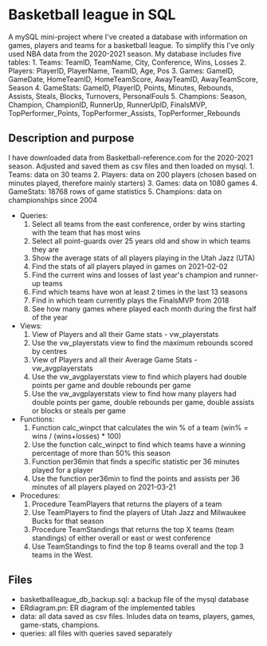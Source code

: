 # Basketball league in SQL

A mySQL mini-project where I've created a database with information on games, players and teams for a basketball league. To simplify this I've only used NBA data from the 2020-2021 season. My database includes five tables:
	1. Teams: TeamID, TeamName, City, Conference, Wins, Losses
	2. Players: PlayerID, PlayerName, TeamID, Age, Pos
	3. Games: GameID, GameDate, HomeTeamID, HomeTeamScore, AwayTeamID, AwayTeamScore, Season
	4. GameStats: GameID, PlayerID, Points, Minutes, Rebounds, Assists, Steals, Blocks, Turnovers, PersonalFouls
	5. Champions: Season, Champion, ChampionID, RunnerUp, RunnerUpID, FinalsMVP, TopPerformer_Points, TopPerformer_Assists, TopPerformer_Rebounds

## Description and purpose

I have downloaded data from Basketball-reference.com for the 2020-2021 season. Adjusted and saved them as csv files and then loaded on mysql.
	1. Teams: data on 30 teams
	2. Players: data on 200 players (chosen based on minutes played, therefore mainly starters)
	3. Games: data on 1080 games
	4. GameStats: 18768 rows of game statistics
	5. Champions: data on championships since 2004
- Queries: 
	1. Select all teams from the east conference, order by wins starting with the team that has most wins
	2. Select all point-guards over 25 years old and show in which teams they are
	3. Show the average stats of all players playing in the Utah Jazz (UTA)
	4. Find the stats of all players played in games on 2021-02-02
	5. Find the current wins and losses of last year's champion and runner-up teams
	6. Find which teams have won at least 2 times in the last 13 seasons
	7. Find in which team currently plays the FinalsMVP from 2018
	8. See how many games where played each month during the first half of the year
- Views:
	1. View of Players and all their Game stats - vw_playerstats
	2. Use the vw_playerstats view to find the maximum rebounds scored by centres
	3. View of Players and all their Average Game Stats - vw_avgplayerstats
	4. Use the vw_avgplayerstats view to find which players had double points per game and double rebounds per game
	5. Use the vw_avgplayerstats view to find how many players had double points per game, double rebounds per game, double assists or blocks or steals per game 
- Functions:
	1. Function calc_winpct that calculates the win % of a team (win% = wins / (wins+losses) * 100)
	2. Use the function calc_winpct to find which teams have a winning percentage of more than 50% this season
	3. Function per36min that finds a specific statistic per 36 minutes played for a player
	4. Use the function per36min to find the points and assists per 36 minutes of all players played on 2021-03-21
- Procedures:
	1. Procedure TeamPlayers that returns the players of a team
	2. Use TeamPlayers to find the players of Utah Jazz and Milwaukee Bucks for that season
	3. Procedure TeamStandings that returns the top X teams (team standings) of either overall or east or west conference
	4. Use TeamStandings to find the top 8 teams overall and the top 3 teams in the West.

## Files
- basketballleague_db_backup.sql: a backup file of the mysql database
- ERdiagram.pn: ER diagram of the implemented tables
- data: all data saved as csv files. Inludes data on teams, players, games, game-stats, champions.
- queries: all files with queries saved separately
